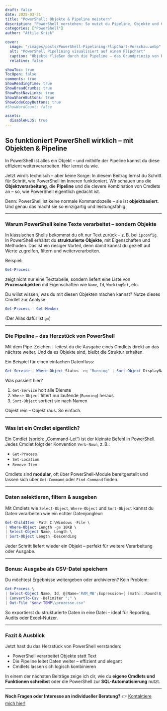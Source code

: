 ```yaml
---
draft: false
date: 2025-03-31
title: "PowerShell: Objekte & Pipeline meistern"
description: "PowerShell verstehen: So nutzt du Pipeline, Objekte und Cmdlets effektiv – ideal für Automatisierung und Einsteiger."
categories: ["PowerShell"]
author: "Attila Krick"

cover:
  image: "/images/posts/PowerShell-Pipelining-FlipChart-Vorschau.webp"
  alt: "PowerShell Pipelining visualisiert auf einem Flipchart"
  caption: "Objekte fließen durch die Pipeline – das Grundprinzip von PowerShell"
  relative: false

showToc: true
TocOpen: false
comments: true
ShowReadingTime: true
ShowBreadCrumbs: true
ShowPostNavLinks: true
ShowShareButtons: true
ShowCodeCopyButtons: true
#ShowWordCount: false

assets:
  disableHLJS: true
---
```


## So funktioniert PowerShell wirklich – mit Objekten & Pipeline

In PowerShell ist alles ein Objekt – und mithilfe der Pipeline kannst du diese effizient weiterverarbeiten. Hier lernst du wie.

Jetzt wird’s technisch – aber keine Sorge: In diesem Beitrag lernst du Schritt für Schritt, wie PowerShell im Inneren funktioniert. Wir schauen uns die **Objektverarbeitung**, die **Pipeline** und die clevere Kombination von Cmdlets an – so, wie PowerShell eigentlich gedacht ist.

Denn: PowerShell ist keine normale Kommandozeile – sie ist **objektbasiert**. Und genau das macht sie so einzigartig und leistungsfähig.

---

### Warum PowerShell keine Texte verarbeitet – sondern Objekte

In klassischen Shells bekommst du oft nur Text zurück – z. B. bei `ipconfig`. In PowerShell erhältst du **strukturierte Objekte**, mit Eigenschaften und Methoden. Das ist ein riesiger Vorteil, denn damit kannst du gezielt auf Werte zugreifen, filtern und weiterverarbeiten.

Beispiel:

```powershell
Get-Process
```

zeigt nicht nur eine Texttabelle, sondern liefert eine Liste von **Prozessobjekten** mit Eigenschaften wie `Name`, `Id`, `WorkingSet`, etc.

Du willst wissen, was du mit diesen Objekten machen kannst?
Nutze dieses Cmdlet zur Analyse:

```powershell
Get-Process | Get-Member
```

(Der Alias dafür ist `gm`)

---

### Die Pipeline – das Herzstück von PowerShell

Mit dem Pipe-Zeichen `|` leitest du die Ausgabe eines Cmdlets direkt an das nächste weiter. Und da es Objekte sind, bleibt die Struktur erhalten.

Ein Beispiel für einen einfachen Datenfluss:

```powershell
Get-Service | Where-Object Status -eq "Running" | Sort-Object DisplayName
```

Was passiert hier?

1. `Get-Service` holt alle Dienste
2. `Where-Object` filtert nur laufende (`Running`) heraus
3. `Sort-Object` sortiert sie nach Namen

Objekt rein – Objekt raus. So einfach.

---

### Was ist ein Cmdlet eigentlich?

Ein Cmdlet (sprich: „Command-Let“) ist der kleinste Befehl in PowerShell. Jedes Cmdlet folgt der Konvention `Verb-Noun`, z. B.:

- `Get-Process`
- `Set-Location`
- `Remove-Item`

Cmdlets sind **modular**, oft über PowerShell-Module bereitgestellt und lassen sich über `Get-Command` oder `Find-Command` finden.

---

### Daten selektieren, filtern & ausgeben

Mit Cmdlets wie `Select-Object`, `Where-Object` und `Sort-Object` kannst du Daten verarbeiten wie ein echter Datenjongleur:

```powershell
Get-ChildItem -Path C:\Windows -File \
| Where-Object Length -ge 10KB \
| Select-Object Name, Length \
| Sort-Object Length -Descending
```

Jeder Schritt liefert wieder ein Objekt – perfekt für weitere Verarbeitung oder Ausgabe.

---

### Bonus: Ausgabe als CSV-Datei speichern

Du möchtest Ergebnisse weitergeben oder archivieren? Kein Problem:

```powershell
Get-Process \
| Select-Object Name, Id, @{Name='RAM_MB';Expression={ [math]::Round($_.WorkingSet/1MB,2) }} \
| ConvertTo-Csv -Delimiter ";" \
| Out-File "$env:TEMP\\prozesse.csv"
```

So exportierst du strukturierte Daten in eine Datei – ideal für Reporting, Audits oder Excel-Nutzer.

---

### Fazit & Ausblick

Jetzt hast du das Herzstück von PowerShell verstanden:

- PowerShell verarbeitet Objekte statt Text
- Die Pipeline leitet Daten weiter – effizient und elegant
- Cmdlets lassen sich logisch kombinieren

In einem der nächsten Beiträge zeige ich dir, wie du **eigene Cmdlets und Funktionen schreibst** oder die PowerShell zur **SQL-Automatisierung** nutzt.

---

**Noch Fragen oder Interesse an individueller Beratung?**
👉 [Kontaktiere mich hier!](https://attilakrick.com/kontakt)
